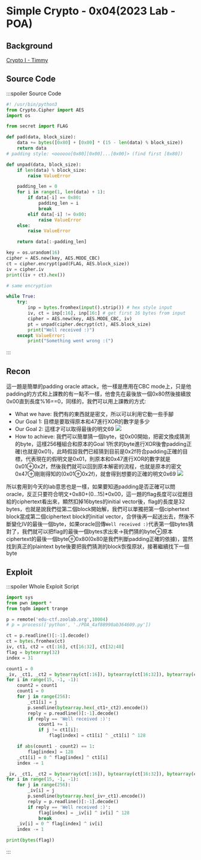 # Simple Crypto - 0x04(2023 Lab - POA)
## Background
[ Crypto I - Timmy](https://youtu.be/dYyNeMeDM20?si=BEvBPBzCsg8oWv_Q&t=8317)

## Source Code
:::spoiler Source Code
```python
#! /usr/bin/python3
from Crypto.Cipher import AES
import os

from secret import FLAG

def pad(data, block_size):
    data += bytes([0x80] + [0x00] * (15 - len(data) % block_size))
    return data
# padding style: <oooooo[0x80][0x00]...[0x00]> (find first [0x80])

def unpad(data, block_size):
    if len(data) % block_size:
        raise ValueError

    padding_len = 0
    for i in range(1, len(data) + 1):
        if data[-i] == 0x80:
            padding_len = i
            break
        elif data[-i] != 0x00:
            raise ValueError
    else:
        raise ValueError

    return data[:-padding_len]

key = os.urandom(16)
cipher = AES.new(key, AES.MODE_CBC)
ct = cipher.encrypt(pad(FLAG, AES.block_size))
iv = cipher.iv
print((iv + ct).hex())

# same encryption

while True:
    try:
        inp = bytes.fromhex(input().strip()) # hex style input
        iv, ct = inp[:16], inp[16:] # get first 16 bytes from input 
        cipher = AES.new(key, AES.MODE_CBC, iv) 
        pt = unpad(cipher.decrypt(ct), AES.block_size)
        print("Well received :)")
    except ValueError:
        print("Something went wrong :(")

```
:::

## Recon
這一題是簡單的padding oracle attack，他一樣是應用在CBC mode上，只是他padding的方式和上課教的有一點不一樣，他會先在最後放一個0x80然後接續放0x00直到長度%16==0，同樣的，我們可以用上課教的方式:
* What we have: 我們有的東西就是密文，所以可以利用它動一些手腳
* Our Goal 1: 目標是要取得原本和47進行XOR的數字是多少
* Our Goal 2: 這樣才可以取得最後的明文69
![](https://hackmd.io/_uploads/r1p3yoGlp.png)
* How to achieve: 我們可以簡單猜一個byte，從0x00開始，把密文換成猜測的byte，這樣256種組合和原本的Goal 1所求的byte進行XOR後會padding正確(也就是0x01)，此時假設我們已經猜到目前是0x2f符合padding正確的目標，代表現在的假明文是0x01，則原本和0x47進行XOR的數字就是0x01⊕0x2f，然後我們就可以回到原本解密的流程，也就是原本的密文0x47⊕剛剛得知的(0x01⊕0x2f)，就會得到想要的正確的明文0x69
![](https://hackmd.io/_uploads/H1yKboMlp.png)

所以套用到今天的lab意思也是一樣，如果要知道padding是否正確可以問oracle，反正只要符合明文+0x80+(0...15)\*0x00，這一題的flag長度可以從題目給的ciphertext看出來，顯然扣掉16bytes的initial vector後，flag的長度是32 bytes，也就是說我們從第二個block開始解，我們可以單獨把第一個ciphertext block當成第二個ciphertext block的initial vector，合併後再一起送出去，然後不斷變化IV的最後一個byte，如果oracle回傳`Well received :)`代表第一個bytes猜對了，我們就可以把flag的最後一個bytes求出來$\to$我們猜的byte⊕原本ciphertext的最後一個byte⊕0x80(0x80是我們判斷padding正確的依據)，當然找到真正的plaintext byte後要把我們猜測的block恢復原狀，接著繼續找下一個byte
## Exploit
:::spoiler Whole Exploit Script
```python
import sys
from pwn import *
from tqdm import trange

p = remote('edu-ctf.zoolab.org',10004)
# p = process(['python', './POA_4af88990ab364609.py'])

ct = p.readline()[:-1].decode()
ct = bytes.fromhex(ct)
iv, ct1, ct2 = ct[:16], ct[16:32], ct[32:48]
flag = bytearray(32) 
index = 31

count1 = 0
_iv, _ct1, _ct2 = bytearray(ct[:16]), bytearray(ct[16:32]), bytearray(ct[32:48])
for i in range(15, -1, -1):
    count2 = count1
    count1 = 0
    for j in range(256):
        _ct1[i] = j
        p.sendline(bytearray.hex(_ct1+_ct2).encode())
        reply = p.readline()[:-1].decode()
        if reply == 'Well received :)':
            count1 += 1
            if j != ct1[i]:
                flag[index] = ct1[i] ^ _ct1[i] ^ 128

    if abs(count1 - count2) == 1:
        flag[index] = 128
    _ct1[i] = 0 ^ flag[index] ^ ct1[i]
    index -= 1

_iv, _ct1, _ct2 = bytearray(ct[:16]), bytearray(ct[16:32]), bytearray(ct[32:48])
for i in range(15, -1, -1):
    for j in range(256):
        _iv[i] = j
        p.sendline(bytearray.hex(_iv+_ct1).encode())
        reply = p.readline()[:-1].decode()
        if reply == 'Well received :)':
            flag[index] = _iv[i] ^ iv[i] ^ 128
            break
    _iv[i] = 0 ^ flag[index] ^ iv[i]
    index -= 1

print(bytes(flag))
```
:::